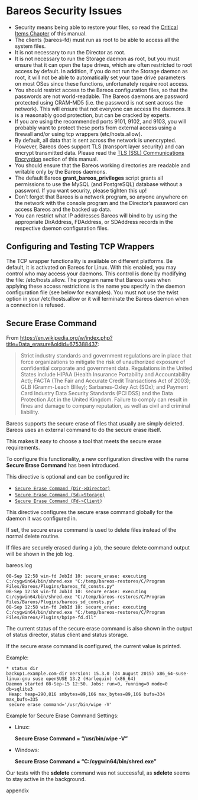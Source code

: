# Bareos Security Issues



- Security means being able to restore your files, so read the [Critical Items Chapter](https://docs.bareos.org/IntroductionAndTutorial/CriticalItemsToImplementBeforeProduction.html#critical) of this manual.
- The clients (bareos-fd) must run as root to be able to access all the system files.
- It is not necessary to run the Director as root.
- It is not necessary to run the Storage daemon as root, but you must  ensure that it can open the tape drives, which are often restricted to  root access by default. In addition, if you do not run the Storage  daemon as root, it will not be able to automatically set your tape drive parameters on most OSes since these functions, unfortunately require  root access.
- You should restrict access to the Bareos configuration files, so  that the passwords are not world-readable. The Bareos daemons are  password protected using CRAM-MD5 (i.e. the password is not sent across  the network). This will ensure that not everyone can access the daemons. It is a reasonably good protection, but can be cracked by experts.
- If you are using the recommended ports 9101, 9102, and 9103, you  will probably want to protect these ports from external access using a  firewall and/or using tcp wrappers (etc/hosts.allow).
- By default, all data that is sent across the network is unencrypted. However, Bareos does support TLS (transport layer security) and can  encrypt transmitted data. Please read the [TLS (SSL) Communications Encryption](https://docs.bareos.org/TasksAndConcepts/TransportEncryption.html#commencryption) section of this manual.
- You should ensure that the Bareos working directories are readable and writable only by the Bareos daemons.
- The default Bareos **grant_bareos_privileges** script grants all permissions to use the MySQL (and PostgreSQL)  database without a password. If you want security, please tighten this  up!
- Don’t forget that Bareos is a network program, so anyone anywhere on the network with the console program and the Director’s password can  access Bareos and the backed up data.
- You can restrict what IP addresses Bareos will bind to by using the  appropriate DirAddress, FDAddress, or SDAddress records in the  respective daemon configuration files.



## Configuring and Testing TCP Wrappers



The TCP wrapper functionality is available on different platforms. Be default, it is activated on Bareos for Linux. With this enabled, you  may control who may access your daemons. This control is done by  modifying the file: /etc/hosts.allow. The program name that Bareos uses  when applying these access restrictions is the name you specify in the  daemon configuration file (see below for examples). You must not use the twist option in your /etc/hosts.allow or it will terminate the Bareos  daemon when a connection is refused.



## Secure Erase Command

From https://en.wikipedia.org/w/index.php?title=Data_erasure&oldid=675388437:

> Strict industry standards and government regulations are in place  that force organizations to mitigate the risk of unauthorized exposure  of confidential corporate and government data. Regulations in the United States include HIPAA (Health Insurance Portability and Accountability  Act); FACTA (The Fair and Accurate Credit Transactions Act of 2003); GLB (Gramm-Leach Bliley); Sarbanes-Oxley Act (SOx); and Payment Card  Industry Data Security Standards (PCI DSS) and the Data Protection Act  in the United Kingdom. Failure to comply can result in fines and damage to  company reputation, as well as civil and criminal liability.

Bareos supports the secure erase of files that usually are simply  deleted. Bareos uses an external command to do the secure erase itself.

This makes it easy to choose a tool that meets the secure erase requirements.

To configure this functionality, a new configuration directive with the name **Secure Erase Command** has been introduced.

This directive is optional and can be configured in:

- [`Secure Erase Command (Dir->Director)`](https://docs.bareos.org/Configuration/Director.html#config-Dir_Director_SecureEraseCommand)
- [`Secure Erase Command (Sd->Storage)`](https://docs.bareos.org/Configuration/StorageDaemon.html#config-Sd_Storage_SecureEraseCommand)
- [`Secure Erase Command (Fd->Client)`](https://docs.bareos.org/Configuration/FileDaemon.html#config-Fd_Client_SecureEraseCommand)

This directive configures the secure erase command globally for the daemon it was configured in.

If set, the secure erase command is used to delete files instead of the normal delete routine.

If files are securely erased during a job, the secure delete command output will be shown in the job log.

bareos.log

```
08-Sep 12:58 win-fd JobId 10: secure_erase: executing C:/cygwin64/bin/shred.exe "C:/temp/bareos-restores/C/Program Files/Bareos/Plugins/bareos_fd_consts.py"
08-Sep 12:58 win-fd JobId 10: secure_erase: executing C:/cygwin64/bin/shred.exe "C:/temp/bareos-restores/C/Program Files/Bareos/Plugins/bareos_sd_consts.py"
08-Sep 12:58 win-fd JobId 10: secure_erase: executing C:/cygwin64/bin/shred.exe "C:/temp/bareos-restores/C/Program Files/Bareos/Plugins/bpipe-fd.dll"
```

The current status of the secure erase command is also shown in the output of status director, status client and status storage.

If the secure erase command is configured, the current value is printed.

Example:

```
* status dir
backup1.example.com-dir Version: 15.3.0 (24 August 2015) x86_64-suse-linux-gnu suse openSUSE 13.2 (Harlequin) (x86_64)
Daemon started 08-Sep-15 12:50. Jobs: run=0, running=0 mode=0 db=sqlite3
 Heap: heap=290,816 smbytes=89,166 max_bytes=89,166 bufs=334 max_bufs=335
 secure erase command='/usr/bin/wipe -V'
```

Example for Secure Erase Command Settings:

- Linux:

  **Secure Erase Command = “/usr/bin/wipe -V”**

- Windows:

  **Secure Erase Command = “C:/cygwin64/bin/shred.exe”**

Our tests with the **sdelete** command was not successful, as **sdelete** seems to stay active in the background.

appendix
